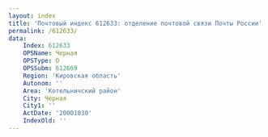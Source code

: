 ```yaml
---
layout: index
title: 'Почтовый индекс 612633: отделение почтовой связи Почты России'
permalink: /612633/
data:
    Index: 612633
    OPSName: Черная
    OPSType: О
    OPSSubm: 612669
    Region: 'Кировская область'
    Autonom: ''
    Area: 'Котельничский район'
    City: Черная
    City1: ''
    ActDate: '20001030'
    IndexOld: ''
---
```

